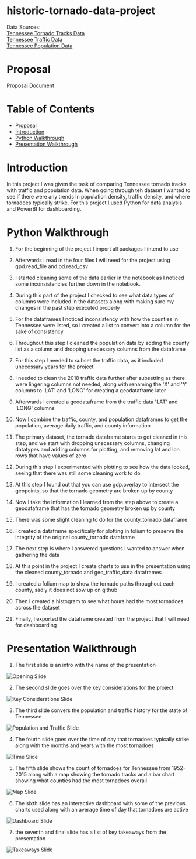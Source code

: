 # historic-tornado-data-project
Data Sources: <br/>[Tennessee Tornado Tracks Data](https://hifld-geoplatform.opendata.arcgis.com/datasets/historical-tornado-tracks?geometry=-89.018%2C35.804%2C-)<br/>
              [Tennessee Traffic Data](https://www.arcgis.com/apps/webappviewer/index.html?id=075987cdae37474b88fa400d65681354)<br/>
              [Tennessee Population Data](https://www.census.gov/data/tables/time-series/demo/popest/2010s-counties-total.html#par_textimage)

# Proposal
[Proposal Document](assets/Brandon_Morgan_Capstone_Proposal.pdf)

# Table of Contents
* [Proposal](#Proposal)
* [Introduction](#Introduction)
* [Python Walkthrough](#Python-Walkthrough)
* [Presentation Walkthrough](#Presentation-Walkthrough)

# Introduction
In this project I was given the task of comparing Tennessee tornado tracks with traffic and population data. When going through teh dataset I wanted to see if there were any trends in population density, traffic density, and where tornadoes typically strike. For this project I used Python for data analysis and PowerBI for dashboarding.
# Python Walkthrough
1. For the beginning of the project I import all packages I intend to use

2. Afterwards I read in the four files I will need for the project using gpd.read_file and pd.read_csv

3. I started cleaning some of the data earlier in the notebook as I noticed some inconsistencies further down in the notebook.

4. During this part of the project I checked to see what data types of columns were included in the datasets along with making sure my changes in the past step executed properly

5. For the dataframes I noticed inconsistency with how the counties in Tennessee were listed, so I created a list to convert into a column for the sake of consistency

6. Throughout this step I cleaned the population data by adding the county list as a column and dropping unecessary columns from the dataframe

7. For this step I needed to subset the traffic data, as it included unecessary years for the project

8. I needed to clean the 2018 traffic data further after subsetting as there were lingering columns not needed, along with renaming the 'X' and 'Y' columns to 'LAT' and 'LONG' for creating a geodataframe later

9. Afterwards I created a geodataframe from the traffic data 'LAT' and 'LONG' columns

10. Now I combine the traffic, county, and population dataframes to get the population, average daily traffic, and county information

11. The primary dataset, the tornado dataframe starts to get cleaned in this step, and we start with dropping unecessary columns, changing datatypes and adding columns for plotting, and removing lat and lon rows that have values of zero

12. During this step I experimented with plotting to see how the data looked, seeing that there was still some cleaning work to do

13. At this step I found out that you can use gdp.overlay to intersect the geopoints, so that the tornado geometry are broken up by county

14. Now I take the information I learned from the step above to create a geodataframe that has the tornado geometry broken up by county

15. There was some slight cleaning to do for the county_tornado dataframe

16. I created a dataframe specifically for plotting in folium to preserve the integrity of the original county_tornado dataframe

17. The next step is where I answered questions I wanted to answer when gathering the data

18. At this point in the project I create charts to use in the presentation using the cleaned county_tornado and geo_traffic_data dataframes

19. I created a folium map to show the tornado paths throughout each county, sadly it does not sow up on github

20. Then I created a histogram to see what hours had the most tornadoes across the dataset

21. Finally, I exported the dataframe created from the project that I will need for dashboarding
# Presentation Walkthrough
1. The first slide is an intro with the name of the presentation

![Opening Slide](./assets/opening_slide.jpg)

2. The second slide goes over the key considerations for the project

![Key Considerations Slide](./assets/key_considerations_slide.jpg)

3. The third slide convers the population and traffic history for the state of Tennessee

![Population and Traffic Slide](./assets/pop_and_traffic_slide.jpg)

4. The fourth slide goes over the time of day that tornadoes typically strike along with the months and years with the most tornadoes

![Time Slide](./assets/time_slide.jpg)

5. The fifth slide shows the count of tornadoes for Tennessee from 1952-2015 along with a map showing the tornado tracks and a bar chart showing what counties had the most tornadoes overall

![Map Slide](./assets/map_slide.jpg)

6. The sixth slide has an interactive dashboard with some of the previous charts used along with an average time of day that tornadoes are active

![Dashboard Slide](./assets/dashboard_slide.jpg)

7. the seventh and final slide has a list of key takeaways from the presentation

![Takeaways Slide](./assets/takeaway_slide.jpg)